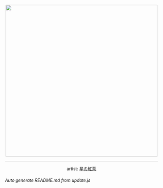 
<p align="center">
  <img width="500" src="https://nekos.best/api/v2/neko/0087.png">
  <hr/>
  <center>
    artist: <a href="https://yande.re/post/show/631969">星の紅茶</a>
  </center>
</p>


###### Auto generate README.md from update.js


